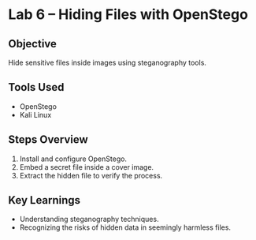 # Lab 6 – Hiding Files with OpenStego

## Objective
Hide sensitive files inside images using steganography tools.

## Tools Used
- OpenStego
- Kali Linux

## Steps Overview
1. Install and configure OpenStego.
2. Embed a secret file inside a cover image.
3. Extract the hidden file to verify the process.

## Key Learnings
- Understanding steganography techniques.
- Recognizing the risks of hidden data in seemingly harmless files.
